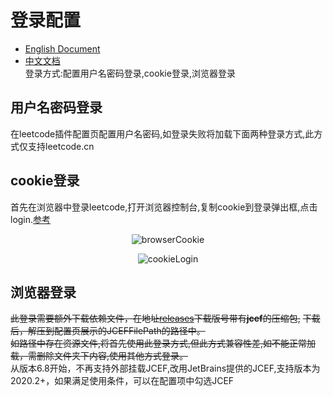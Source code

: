 # 登录配置  
  - [English Document](https://github.com/shuzijun/leetcode-editor/blob/master/doc/LoginHelp.md)  
  - [中文文档](#登录配置)   
  登录方式:配置用户名密码登录,cookie登录,浏览器登录  
## 用户名密码登录  
  在leetcode插件配置页配置用户名密码,如登录失败将加载下面两种登录方式,此方式仅支持leetcode.cn  
## cookie登录  
  首先在浏览器中登录leetcode,打开浏览器控制台,复制cookie到登录弹出框,点击login.[参考](https://developers.google.com/web/tools/chrome-devtools/network?hl=zh_cn)  
  <p align="center">
    <img src="https://raw.githubusercontent.com/shuzijun/leetcode-editor/master/doc/browserCookie.png" alt="browserCookie"/>
  </p>  
  <p align="center">
    <img src="https://raw.githubusercontent.com/shuzijun/leetcode-editor/master/doc/cookieLogin.png" alt="cookieLogin"/>
  </p>   
    
## 浏览器登录  
  ~~此登录需要额外下载依赖文件，在地址[releases](https://github.com/shuzijun/leetcode-editor/releases)下载版号带有**jcef**的压缩包,~~
  ~~下载后，解压到配置页展示的JCEFFilePath的路径中。~~  
  ~~如路径中存在资源文件,将首先使用此登录方式,但此方式兼容性差,如不能正常加载，需删除文件夹下内容,使用其他方式登录。~~  
  从版本6.8开始，不再支持外部挂载JCEF,改用JetBrains提供的JCEF,支持版本为2020.2+，如果满足使用条件，可以在配置项中勾选JCEF
